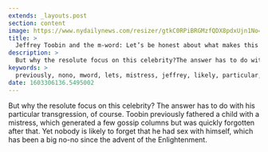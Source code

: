 ```yaml
--- 
extends: _layouts.post 
section: content 
image: https://www.nydailynews.com/resizer/gtkC0RPiBRGMzfQDX8pdxUjn1No=/1200x0/center/top/cloudfront-us-east-1.images.arcpublishing.com/tronc/Z5HVHUN2JJHN7HHLHSEXMUWPEI.jpg 
title: > 
  Jeffrey Toobin and the m-word: Let’s be honest about what makes this scandal so scandalous 
description: > 
  But why the resolute focus on this celebrity?The answer has to do with his particular transgression, of course.Toobin previously fathered a child with a mistress, which generated a few gossip columns but was quickly forgotten after that.Yet nobody is likely to forget that he had sex with himself, which has been a big no-no since the advent of the Enlightenment. 
keywords: > 
  previously, nono, mword, lets, mistress, jeffrey, likely, particular, makes, quickly, scandalous, honest, toobin, resolute, sex, scandal, transgression 
date: 1603306136.5495002 
--- 
```

<div><p class=""> But why the resolute focus on this celebrity? The answer has to do with his particular transgression, of course. Toobin previously fathered a child with a mistress, which generated a few gossip columns but was quickly forgotten after that. Yet nobody is likely to forget that he had sex with himself,&#160;which has been a big no-no since the&#160;advent of the Enlightenment.</p> </div>